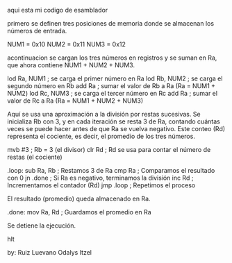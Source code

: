 aqui esta mi codigo de esamblador 


primero se definen tres posiciones de memoria donde se almacenan los números de entrada.

NUM1 = 0x10
NUM2 = 0x11
NUM3 = 0x12

acontinuacion se cargan los tres números en registros y se suman en Ra, que ahora contiene NUM1 + NUM2 + NUM3.


lod Ra, NUM1     ; se carga el primer número en Ra
lod Rb, NUM2      ; se carga el segundo número en Rb
add Ra            ; sumar el valor de Rb a Ra (Ra = NUM1 + NUM2)
lod Rc, NUM3      ; se carga el tercer número en Rc
add Ra            ; sumar el valor de Rc a Ra (Ra = NUM1 + NUM2 + NUM3)

Aquí se usa una aproximación a la división por restas sucesivas. Se inicializa Rb con 3, y en cada iteración se resta 3 de Ra, contando cuántas veces se puede hacer antes de que Ra se vuelva negativo. Este conteo (Rd) representa el cociente, es decir, el promedio de los tres números.

mvb #3           ; Rb = 3 (el divisor)
clr Rd            ; Rd se usa para contar el número de restas (el cociente)

.loop:
    sub Ra, Rb    ; Restamos 3 de Ra
    cmp Ra        ; Comparamos el resultado con 0
    jn .done      ; Si Ra es negativo, terminamos la división
    inc Rd        ; Incrementamos el contador (Rd)
    jmp .loop     ; Repetimos el proceso

El resultado (promedio) queda almacenado en Ra.

.done:
mov Ra, Rd        ; Guardamos el promedio en Ra

Se detiene la ejecución.

hlt


by: Ruiz Luevano Odalys Itzel
